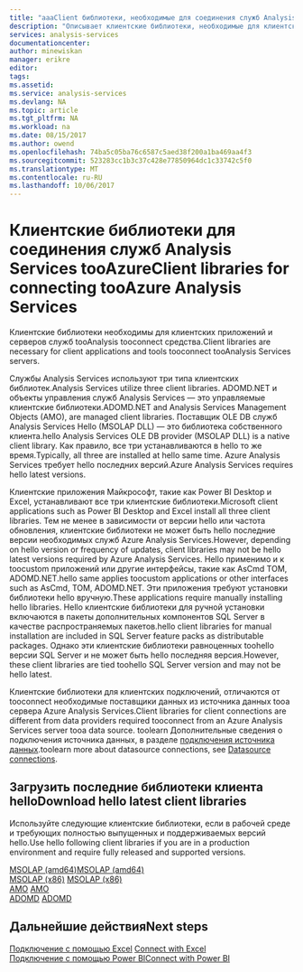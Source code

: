```yaml
---
title: "aaaClient библиотеки, необходимые для соединения служб Analysis Services tooAzure | Документы Microsoft"
description: "Описывает клиентские библиотеки, необходимые для клиентского приложения и средства tooconnect Azure Analysis Services"
services: analysis-services
documentationcenter: 
author: minewiskan
manager: erikre
editor: 
tags: 
ms.assetid: 
ms.service: analysis-services
ms.devlang: NA
ms.topic: article
ms.tgt_pltfrm: NA
ms.workload: na
ms.date: 08/15/2017
ms.author: owend
ms.openlocfilehash: 74ba5c05ba76c6587c5aed38f200a1ba469aa4f3
ms.sourcegitcommit: 523283cc1b3c37c428e77850964dc1c33742c5f0
ms.translationtype: MT
ms.contentlocale: ru-RU
ms.lasthandoff: 10/06/2017
---
```

# <a name="client-libraries-for-connecting-tooazure-analysis-services"></a><span data-ttu-id="066fc-103">Клиентские библиотеки для соединения служб Analysis Services tooAzure</span><span class="sxs-lookup"><span data-stu-id="066fc-103">Client libraries for connecting tooAzure Analysis Services</span></span>

<span data-ttu-id="066fc-104">Клиентские библиотеки необходимы для клиентских приложений и серверов служб tooAnalysis tooconnect средства.</span><span class="sxs-lookup"><span data-stu-id="066fc-104">Client libraries are necessary for client applications and tools tooconnect tooAnalysis Services servers.</span></span> 

<span data-ttu-id="066fc-105">Службы Analysis Services используют три типа клиентских библиотек.</span><span class="sxs-lookup"><span data-stu-id="066fc-105">Analysis Services utilize three client libraries.</span></span> <span data-ttu-id="066fc-106">ADOMD.NET и объекты управления служб Analysis Services — это управляемые клиентские библиотеки.</span><span class="sxs-lookup"><span data-stu-id="066fc-106">ADOMD.NET and Analysis Services Management Objects (AMO), are managed client libraries.</span></span> <span data-ttu-id="066fc-107">Поставщик OLE DB служб Analysis Services Hello (MSOLAP DLL) — это библиотека собственного клиента.</span><span class="sxs-lookup"><span data-stu-id="066fc-107">hello Analysis Services OLE DB provider (MSOLAP DLL) is a native client library.</span></span> <span data-ttu-id="066fc-108">Как правило, все три устанавливаются в hello то же время.</span><span class="sxs-lookup"><span data-stu-id="066fc-108">Typically, all three are installed at hello same time.</span></span> <span data-ttu-id="066fc-109">Azure Analysis Services требует hello последних версий.</span><span class="sxs-lookup"><span data-stu-id="066fc-109">Azure Analysis Services requires hello latest versions.</span></span> 

<span data-ttu-id="066fc-110">Клиентские приложения Майкрософт, такие как Power BI Desktop и Excel, устанавливают все три клиентские библиотеки.</span><span class="sxs-lookup"><span data-stu-id="066fc-110">Microsoft client applications such as Power BI Desktop and Excel install all three client libraries.</span></span> <span data-ttu-id="066fc-111">Тем не менее в зависимости от версии hello или частота обновления, клиентские библиотеки не может быть hello последние версии необходимых служб Azure Analysis Services.</span><span class="sxs-lookup"><span data-stu-id="066fc-111">However, depending on hello version or frequency of updates, client libraries may not be hello latest versions required by Azure Analysis Services.</span></span> <span data-ttu-id="066fc-112">Hello применимо и к toocustom приложений или другие интерфейсы, такие как AsCmd TOM, ADOMD.NET.</span><span class="sxs-lookup"><span data-stu-id="066fc-112">hello same applies toocustom applications or other interfaces such as AsCmd, TOM, ADOMD.NET.</span></span> <span data-ttu-id="066fc-113">Эти приложения требуют установки библиотеки hello вручную.</span><span class="sxs-lookup"><span data-stu-id="066fc-113">These applications require manually installing hello libraries.</span></span> <span data-ttu-id="066fc-114">Hello клиентские библиотеки для ручной установки включаются в пакеты дополнительных компонентов SQL Server в качестве распространяемых пакетов.</span><span class="sxs-lookup"><span data-stu-id="066fc-114">hello client libraries for manual installation are included in SQL Server feature packs as distributable packages.</span></span> <span data-ttu-id="066fc-115">Однако эти клиентские библиотеки равноценных toohello версии SQL Server и не может быть hello последняя версия.</span><span class="sxs-lookup"><span data-stu-id="066fc-115">However, these client libraries are tied toohello SQL Server version and may not be hello latest.</span></span>  

<span data-ttu-id="066fc-116">Клиентские библиотеки для клиентских подключений, отличаются от tooconnect необходимые поставщики данных из источника данных tooa сервера Azure Analysis Services.</span><span class="sxs-lookup"><span data-stu-id="066fc-116">Client libraries for client connections are different from data providers required tooconnect from an Azure Analysis Services server tooa data source.</span></span> <span data-ttu-id="066fc-117">toolearn Дополнительные сведения о подключения источника данных, в разделе [подключения источника данных](analysis-services-datasource.md).</span><span class="sxs-lookup"><span data-stu-id="066fc-117">toolearn more about datasource connections, see [Datasource connections](analysis-services-datasource.md).</span></span>

## <a name="download-hello-latest-client-libraries"></a><span data-ttu-id="066fc-118">Загрузить последние библиотеки клиента hello</span><span class="sxs-lookup"><span data-stu-id="066fc-118">Download hello latest client libraries</span></span>  
<span data-ttu-id="066fc-119">Используйте следующие клиентские библиотеки, если в рабочей среде и требующих полностью выпущенных и поддерживаемых версий hello.</span><span class="sxs-lookup"><span data-stu-id="066fc-119">Use hello following client libraries if you are in a production environment and require fully released and supported versions.</span></span>

[<span data-ttu-id="066fc-120">MSOLAP (amd64)</span><span class="sxs-lookup"><span data-stu-id="066fc-120">MSOLAP (amd64)</span></span>](https://go.microsoft.com/fwlink/?linkid=829576)</br><span data-ttu-id="066fc-121">
[MSOLAP (x86)](https://go.microsoft.com/fwlink/?linkid=829575)</span><span class="sxs-lookup"><span data-stu-id="066fc-121">
[MSOLAP (x86)](https://go.microsoft.com/fwlink/?linkid=829575)</span></span></br><span data-ttu-id="066fc-122">
[AMO](https://go.microsoft.com/fwlink/?linkid=829578)</span><span class="sxs-lookup"><span data-stu-id="066fc-122">
[AMO](https://go.microsoft.com/fwlink/?linkid=829578)</span></span></br><span data-ttu-id="066fc-123">
[ADOMD](https://go.microsoft.com/fwlink/?linkid=829577)</span><span class="sxs-lookup"><span data-stu-id="066fc-123">
[ADOMD](https://go.microsoft.com/fwlink/?linkid=829577)</span></span></br>

## <a name="next-steps"></a><span data-ttu-id="066fc-124">Дальнейшие действия</span><span class="sxs-lookup"><span data-stu-id="066fc-124">Next steps</span></span>
<span data-ttu-id="066fc-125">[Подключение с помощью Excel](analysis-services-connect-excel.md)  </span><span class="sxs-lookup"><span data-stu-id="066fc-125">[Connect with Excel](analysis-services-connect-excel.md)  </span></span>  
[<span data-ttu-id="066fc-126">Подключение с помощью Power BI</span><span class="sxs-lookup"><span data-stu-id="066fc-126">Connect with Power BI</span></span>](analysis-services-connect-pbi.md)
